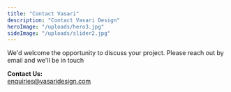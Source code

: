 ```yaml
---
title: "Contact Vasari"
description: "Contact Vasari Design"
heroImage: "/uploads/hero3.jpg"
sideImage: "/uploads/slider2.jpg"
---
```

<p>We'd welcome the opportunity to discuss your project. Please reach out by email and we'll be in touch</p>
<p><b>Contact Us:</b><br>
<a href="mailto:enquiries@vasaridesign.com">enquiries@vasaridesign.com</a>
</p>